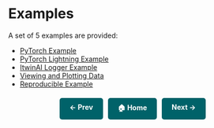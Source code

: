 # Examples

A set of 5 examples are provided: 
- [PyTorch Example](./usage_pytorch.md)
- [PyTorch Lightning Example](./usage_lightning.md)
- [ItwinAI Logger Example](./usage_itwinAI_logger.md)
- [Viewing and Plotting Data](./prov_getters_example.md)
- [Reproducible Example](./reproducible_example.md)

<div style="display: flex; justify-content: center; gap: 10px; margin-top: 20px;">
    <a href="prov_getters.md" style="text-decoration: none; background-color: #006269; color: white; padding: 10px 20px; border-radius: 5px; font-weight: bold; transition: 0.3s;">← Prev</a>
    <a href="." style="text-decoration: none; background-color: #006269; color: white; padding: 10px 20px; border-radius: 5px; font-weight: bold; transition: 0.3s;">🏠 Home</a>
    <a href="usage_pytorch.md" style="text-decoration: none; background-color: #006269; color: white; padding: 10px 20px; border-radius: 5px; font-weight: bold; transition: 0.3s;">Next →</a>
</div>